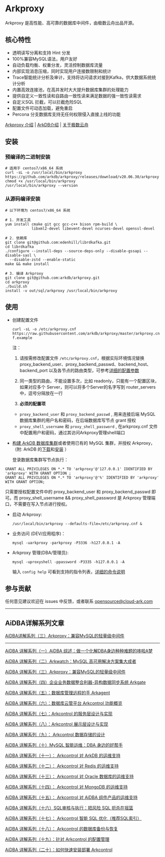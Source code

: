 # Arkproxy


Arkproxy 是高性能、高可靠的数据库中间件，由极数云舟出品开源。



## 核心特性

- 透明读写分离和支持 Hint 分发
- 100%兼容MySQL语法，用户友好
- 自动负载均衡、权重分发，灵活控制数据库流量
- 内部实现消息压缩，同时实现用户连接数限制和统计
- Trace智能统计分析及审计，支持将访问请求对接到Kafka，供大数据系统统计分析
- 内置高效连接池，在高并发时大大提升数据库集群的处理能力
- 提供自定义一致性读和自路由一致性读来满足数据的强一致性读需求
- 自定义SQL 拦截，可以拦截危险SQL
- 配置文件可动态加载，避免重启
- Percona 分支数据库支持无任何权限侵入直接上线的功能

  
  

[Arkproxy 介绍](http://www.cloud-ark.com/#/Arkproxy) | [ArkDB介绍](http://www.cloud-ark.com/#/ArkDB) | [关于极数云舟](http://www.cloud-ark.com/#/AboutUs)

  



## 安装

### 预编译的二进制安装

```
# 适用于 centos7/x86_64 系统
curl -sL -o /usr/local/bin/arkproxy https://github.com/arkdb/arkproxy/releases/download/v20.06.30/arkproxy
chmod +x /usr/local/bin/arkproxy
/usr/local/bin/arkproxy --version
```

### 从源码编译安装

```
# 以下环境为 centos7/x86_64 系统

# 1. 开发工具
yum install cmake git gcc gcc-c++ bison rpm-build \
            libxml2-devel libevent-devel ncurses-devel openssl-devel

# 2. 依赖库
git clone git@github.com:edenhill/librdkafka.git
cd librdkafka
./configure --install-deps --source-deps-only --disable-gssapi --disable-sasl \
  --disable-zstd --enable-static
make && make install

# 3. 编译 Arkproxy
git clone git@github.com:arkdb/arkproxy.git
cd arkproxy
./build.sh
install -v out/sql/arkproxy /usr/local/bin/arkproxy
```

## 使用


- 创建配置文件

  `curl -sL -o /etc/arkproxy.cnf https://raw.githubusercontent.com/arkdb/arkproxy/master/arkproxy.cnf.example`

  注：

  1) 请按需修改配置文件 `/etc/arkproxy.cnf`，根据实际环境情况替换 proxy_backend_user、proxy_backend_passwd、backend_host、backend_port 以及各节点的路由类型，可参考[详细的配置参数](https://github.com/arkdb/arkproxy/wiki/配置参数说明)

  2) 同一类型的路由，不能设置多次，比如 readonly，只能有一个配置区块，如果对应多个 Server，则可以将多个Server的名字写到 router_servers 中，逗号分隔放在一行
  3) **必须的配置项**
    - `proxy_backend_user` 和 `proxy_backend_passwd` , 用来连接后端 MySQL 数据库集群的用户名和密码，在后端数据库写节点 grant 授权
    - `proxy_shell_username` 和 `proxy_shell_password` , 在arkproxy.cnf 文件中配置用户和密码，通过其访问Arkproxy管理shell端口

- [构建 ArkDB 数据库集群](http://mirror.cloud-ark.com/public_package/ArkDB/极数云舟_云原生数据库ArkDB用户手册.pdf)或者使用已有的 MySQL 集群，并授权 Arkproxy，（附: ArkDB 的[下载](http://mirror.cloud-ark.com/public_package/ArkDB/ArkDB.tar.gz)和[安装](http://mirror.cloud-ark.com/public_package/ArkDB/极数云舟_云原生数据库ArkDB用户手册.pdf) ）

  登录数据库集群写节点执行：

```
GRANT ALL PRIVILEGES ON *.* TO 'arkproxy'@'127.0.0.1' IDENTIFIED BY 'arkproxy' WITH GRANT OPTION ;
GRANT ALL PRIVILEGES ON *.* TO 'arkproxy'@'%' IDENTIFIED BY 'arkproxy' WITH GRANT OPTION;
```

只需要授权配置文件中的 proxy_backend_user 和 proxy_backend_passwd 即可。而 proxy_shell_username && proxy_shell_password 是 Arkproxy 管理端口，不需要在写入节点进行授权。


- 启动 Arkproxy:

  `/usr/local/bin/arkproxy --defaults-file=/etc/arkproxy.cnf &`


- 业务访问 (DEV/应用程序)：

  `mysql -uarkproxy -parkproxy -P3336 -h127.0.0.1 -A`


- Arkproxy 管理(DBA/管理员):

  `mysql -uproxyshell -ppassword -P3335 -h127.0.0.1 -A`

  输入 `config help` 可看到支持的指令列表，[详细的命令说明](https://github.com/arkdb/arkproxy/wiki/管理端命令说明)




## 参与贡献
任何意见建议欢迎在 issues 中反馈，或者联系 opensource@cloud-ark.com

------

## AiDBA详解系列文章

[AiDBA详解系列（三）Arkproxy：兼容MySQL的轻量级中间件](https://mp.weixin.qq.com/s/sxhuA6QeSvvCSvxoyVM8PQ)

---

[AiDBA 详解系列（一）AiDBA 综述：做一个化解DBA身边种种难题的哆啦A梦](https://mp.weixin.qq.com/s/360CpgbelchLJkBnAM-jIw)

[AiDBA 详解系列（二）Arkwatch：MySQL 高可用解决方案集大成者](https://mp.weixin.qq.com/s/fB9Mnuk9azzlC8no5AuhDA)

[AiDBA 详解系列（三）Arkproxy：兼容MySQL的轻量级中间件](https://mp.weixin.qq.com/s/sxhuA6QeSvvCSvxoyVM8PQ)

[AiDBA 详解系列（四）企业业务数据整合利器-异构数据同步系统 Arkgate](https://mp.weixin.qq.com/s/I7kBrSW3TkLIZMF1iyETvA)

[AiDBA 详解系列（五）：数据库管理远程的手 Arkagent](https://mp.weixin.qq.com/s/VV4pkEH7zBYpOsj1Y8eHrA)

[AiDBA 详解系列（六）：数据库云管平台 Arkcontrol 功能概览](https://mp.weixin.qq.com/s/UN7Oe9572xR4tSN-kbGF5A)

[AiDBA 详解系列（七）：Arkcontrol 的服务层设计与实现](https://mp.weixin.qq.com/s/olFVGdaRblVYOOlPCW6b4Q)

[AiDBA 详解系列（八）：Arkcontrol 展示层设计与实现](https://mp.weixin.qq.com/s/KaeScj_jbNGq6qdRmBMXYw)

[AiDBA 详解系列（九）： Arkcontrol 数据存储的设计](https://mp.weixin.qq.com/s/i-Q7X8qGMOqV0XTW3CcM-Q)

[AiDBA 详解系列（十）MySQL 智能运维：DBA 身边的好帮手](https://mp.weixin.qq.com/s/eJk-MdvAU_Kf3eZyLGsc2w)

[AiDBA 详解系列（十一）： Arkcontrol 对 ArkDB 的运维支持](https://mp.weixin.qq.com/s/fkmU-1HJB_aUwB0MGG44FA)

[AiDBA 详解系列（十二）： Arkcontrol 对 Redis 的运维支持](https://mp.weixin.qq.com/s/F08NLA2HstX3oj-J2-R_8w)

[AiDBA 详解系列（十三）： Arkcontrol 对 Oracle 数据库的运维支持](https://mp.weixin.qq.com/s/bumUe6DGMmjDnzAaig0NCA)

[AiDBA 详解系列（十四）： Arkcontrol 对 MongoDB 的运维支持](https://mp.weixin.qq.com/s/QQR9Ga5HQShjIRohp8jnVA)

[AiDBA 详解系列（十五）： Arkcontrol 对 AiDBA 组件产品的运维支持](https://mp.weixin.qq.com/s/qETpcxdvpXbyvmb3b3OG0Q)

[AiDBA 详解系列（十六）SQL审核与执行：把风险 SQL 扼杀在摇篮](https://mp.weixin.qq.com/s/tPIgPcmrf9DIWr7Ir7AKZw)

[AiDBA 详解系列（十七）： Arkcontrol 智能 SQL 优化（推荐SQL索引）](https://mp.weixin.qq.com/s/Ej2epskeBaHciRWptBDpRA)

[AiDBA 详解系列（十八）： Arkcontrol 的数据库备份与恢复](https://mp.weixin.qq.com/s/xha-MHEvIGQsRbeqGfdc1Q)

[AiDBA 详解系列（十九）：针对 Arkcontrol 的配置管理](https://mp.weixin.qq.com/s/LQVDNKoDVUUQ4iFtCElxZg)

[AiDBA 详解系列（二十）：如何快速安装部署 Arkcontrol ](https://mp.weixin.qq.com/s/Jz-nDpbsI_AaZ-uJYOc7uA)

